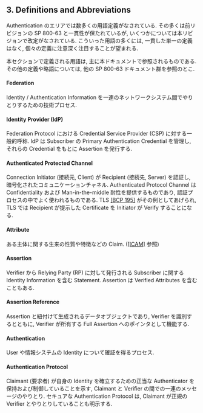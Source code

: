 <a name="sec3"></a>

## 3. Definitions and Abbreviations

Authentication のエリアでは数多くの用語定義がなされている.
その多くは前リビジョンの SP 800-63 と一貫性が保たれているが, いくつかについては本リビジョンで改定がなされている.
こういった用語の多くには, 一貫した単一の定義はなく, 個々の定義に注意深く注目することが望まれる.

<!-- There are a variety of definitions used in the area of authentication. While many terms are consistent with earlier revisions version of SP 800-63, some have changed in this revision. Since there is no single, consistent definition of many of these terms, careful attention to how the terms are defined here is warranted. -->

本セクションで定義される用語は, 主に本ドキュメントで参照されるものである.
その他の定義や略語については, 他の SP 800-63 ドキュメント群を参照のとこ.

<!-- The definitions in this section are primarily those that are referenced in this document. Refer to the other documents in the SP 800-63 document family for additional definitions and abbreviations specific to their content. -->

#### Federation

Identity / Authentication Information を一連のネットワークシステム間でやりとりするための技術プロセス.

<!-- A technological process that allows for the conveyance of identity and authentication information across a set of networked systems. -->

#### Identity Provider (IdP)

Federation Protocol における Credential Service Provider (CSP) に対する一般的呼称.
IdP は Subscriber の Primary Authentication Credential を管理し, それらの Credential をもとに Assertion を発行する.

<!-- The common term in federation protocols for the credential service provider (CSP) that manages the subscriber's primary authentication credentials and issues assertions derived from those credentials. -->

#### Authenticated Protected Channel

Connection Initiator (接続元, Client) が Recipient (接続先, Server) を認証し, 暗号化されたコミュニケーションチャネル.
Authenticated Protocol Channel は Confidentiality および Man-in-the-middle 耐性を提供するものであり, 認証プロセスの中でよく使われるものである.
TLS [[BCP 195]](#bcp195) がその例としてあげられ, TLS では Recipient が提示した Certificate を Initiator が Verify することになる.

<!-- A communication channel that uses approved encryption where the initiator of the connection (client) has authenticated the recipient (server). Authenticated protected channels provide confidentiality and man-in-the-middle protection and are frequently used in the user authentication process. TLS [[BCP 195]](#bcp195) is an example of an authenticated protected channel when the certificate presented by the recipient is verified by the initiator. -->

#### Attribute

ある主体に関する生来の性質や特徴などの Claim. ([[ICAM]](#ICAM) 参照)

<!-- A claim of a named quality or characteristic inherent in or ascribed to someone or something. (See term in [[ICAM]](#ICAM) for more information.) -->

#### Assertion

Verifier から Relying Party (RP) に対して発行される Subscriber に関する Identity Information を含む Statement.
Assertion は Verified Attributes を含むこともある.

<!-- A statement from a verifier to a Relying Party (RP) that contains identity information about a subscriber. Assertions may also contain verified attributes. -->

#### Assertion Reference

Assertion と紐付けて生成されるデータオブジェクトであり, Verifier を識別するとともに, Verifier が所有する Full Assertion へのポインタとして機能する.

<!-- A data object, created in conjunction with an assertion, which identifies the verifier and includes a pointer to the full assertion held by the verifier. -->

#### Authentication

User や情報システムの Identity について確証を得るプロセス.

<!-- The process of establishing confidence in the identity of users or information systems. -->

#### Authentication Protocol

Claimant (要求者) が自身の Identity を確立するための正当な Authenticator を保持および制御していることを示す, Claimant と Verifier の間での一連のメッセージのやりとり.
セキュアな Authentication Protocol は, Claimant が正規の Verifier とやりとりしていることも明示する.

<!-- A defined sequence of messages between a claimant and a verifier that demonstrates that the claimant has possession and control of a valid authenticator to establish his/her identity. Secure authentication protocols also demonstrate to the claimant that he or she is communicating with the intended verifier. -->
